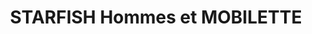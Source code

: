 ---
title: "STARFISH Hommes et MOBILETTE"
url: /forcalquier/starfish-hommes-et-mobilette/
shop: Kleidung
---